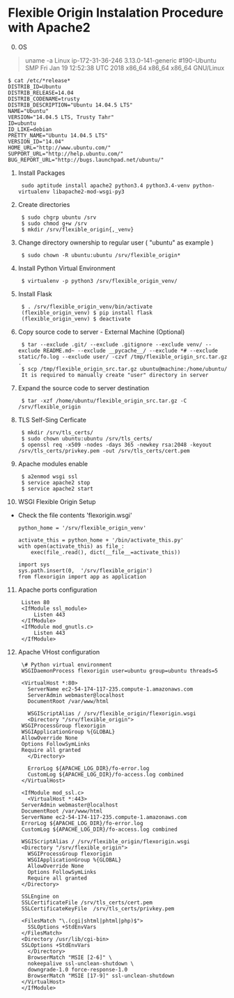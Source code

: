 # Flexible Origin Instalation Procedure with Apache2

0. OS

> uname -a
Linux ip-172-31-36-246 3.13.0-141-generic #190-Ubuntu SMP Fri Jan 19 12:52:38 UTC 2018 x86_64 x86_64 x86_64 GNU/Linux

```
$ cat /etc/*release*
DISTRIB_ID=Ubuntu
DISTRIB_RELEASE=14.04
DISTRIB_CODENAME=trusty
DISTRIB_DESCRIPTION="Ubuntu 14.04.5 LTS"
NAME="Ubuntu"
VERSION="14.04.5 LTS, Trusty Tahr"
ID=ubuntu
ID_LIKE=debian
PRETTY_NAME="Ubuntu 14.04.5 LTS"
VERSION_ID="14.04"
HOME_URL="http://www.ubuntu.com/"
SUPPORT_URL="http://help.ubuntu.com/"
BUG_REPORT_URL="http://bugs.launchpad.net/ubuntu/"
```


1. Install Packages
   ```
    sudo aptitude install apache2 python3.4 python3.4-venv python-virtualenv libapache2-mod-wsgi-py3
   ```

2. Create directories
   ```
    $ sudo chgrp ubuntu /srv
    $ sudo chmod g+w /srv
    $ mkdir /srv/flexible_origin{,_venv}
   ```

3. Change directory ownership to regular user ( "ubuntu" as example )
   ```
    $ sudo chown -R ubuntu:ubuntu /srv/flexible_origin*
   ```

4. Install Python Virtual Environment
   ```
    $ virtualenv -p python3 /srv/flexible_origin_venv/
   ```

5. Install Flask
   ```
    $ . /srv/flexible_origin_venv/bin/activate
    (flexible_origin_venv) $ pip install flask
    (flexible_origin_venv) $ deactivate
   ```

6. Copy source code to server - External Machine (Optional)
   ```
    $ tar --exclude .git/ --exclude .gitignore --exclude venv/ --exclude README.md~ --exclude __pycache__/ --exclude *# --exclude static/fo.log --exclude user/ -czvf /tmp/flexible_origin_src.tar.gz .
    $ scp /tmp/flexible_origin_src.tar.gz ubuntu@machine:/home/ubuntu/
    It is required to manually create "user" directory in server
   ```

7. Expand the source code to server destination
   ```
    $ tar -xzf /home/ubuntu/flexible_origin_src.tar.gz -C /srv/flexible_origin
   ```

8. TLS Self-Sing Cerficate
   ```
    $ mkdir /srv/tls_certs/
    $ sudo chown ubuntu:ubuntu /srv/tls_certs/
    $ openssl req -x509 -nodes -days 365 -newkey rsa:2048 -keyout /srv/tls_certs/privkey.pem -out /srv/tls_certs/cert.pem
   ```

9. Apache modules enable
   ```
    $ a2enmod wsgi ssl
    $ service apache2 stop
    $ service apache2 start
   ```

10. WSGI Flexible Origin Setup

  - Check the file contents 'flexorigin.wsgi'
    ```
    python_home = '/srv/flexible_origin_venv'

    activate_this = python_home + '/bin/activate_this.py'
    with open(activate_this) as file_:
        exec(file_.read(), dict(__file__=activate_this))

    import sys
    sys.path.insert(0,  '/srv/flexible_origin')
    from flexorigin import app as application
    ```

11. Apache ports configuration
    ```
     Listen 80
     <IfModule ssl_module>
	     Listen 443
     </IfModule>
     <IfModule mod_gnutls.c>
	     Listen 443
     </IfModule>
    ```

12. Apache VHost configuration
    ```
     \# Python virtual environment
     WSGIDaemonProcess flexorigin user=ubuntu group=ubuntu threads=5

     <VirtualHost *:80>
       ServerName ec2-54-174-117-235.compute-1.amazonaws.com
       ServerAdmin webmaster@localhost
       DocumentRoot /var/www/html

       WSGIScriptAlias / /srv/flexible_origin/flexorigin.wsgi
       <Directory "/srv/flexible_origin">
	 WSGIProcessGroup flexorigin
	 WSGIApplicationGroup %{GLOBAL}
	 AllowOverride None
	 Options FollowSymLinks
	 Require all granted
       </Directory>

       ErrorLog ${APACHE_LOG_DIR}/fo-error.log
       CustomLog ${APACHE_LOG_DIR}/fo-access.log combined
     </VirtualHost>

     <IfModule mod_ssl.c>
       <VirtualHost *:443>
	 ServerAdmin webmaster@localhost
	 DocumentRoot /var/www/html
	 ServerName ec2-54-174-117-235.compute-1.amazonaws.com
	 ErrorLog ${APACHE_LOG_DIR}/fo-error.log
	 CustomLog ${APACHE_LOG_DIR}/fo-access.log combined

	 WSGIScriptAlias / /srv/flexible_origin/flexorigin.wsgi
	 <Directory "/srv/flexible_origin">
	   WSGIProcessGroup flexorigin
	   WSGIApplicationGroup %{GLOBAL}
	   AllowOverride None
	   Options FollowSymLinks
	   Require all granted
	 </Directory>

	 SSLEngine on
	 SSLCertificateFile	/srv/tls_certs/cert.pem
	 SSLCertificateKeyFile	/srv/tls_certs/privkey.pem

	 <FilesMatch "\.(cgi|shtml|phtml|php)$">
	   SSLOptions +StdEnvVars
	 </FilesMatch>
	 <Directory /usr/lib/cgi-bin>
	 SSLOptions +StdEnvVars
       </Directory>
       BrowserMatch "MSIE [2-6]" \
       nokeepalive ssl-unclean-shutdown \
       downgrade-1.0 force-response-1.0
       BrowserMatch "MSIE [17-9]" ssl-unclean-shutdown
     </VirtualHost>
     </IfModule>
    ```


